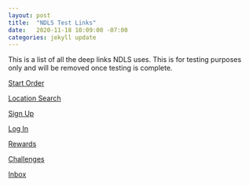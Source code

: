 ```yaml
---
layout: post
title:  "NDLS Test Links"
date:   2020-11-18 10:09:00 -07:00
categories: jekyll update
---
```


This is a list of all the deep links NDLS uses.  This is for testing purposes only and will be removed
once testing is complete.

[Start Order][StartOrder]

[Location Search][LocationSearch]

[Sign Up][SignUp]

[Log In][Login]

[Rewards][Rewards]

[Challenges][Challenges]

[Inbox][Inbox]

[StartOrder]: https://noodles.app.link/StartOrder
[LocationSearch]: https://noodles.app.link/LocationSearch
[SignUp]: https://noodles.app.link/SignUp
[Login]: https://noodles.app.link/Login
[Rewards]: https://noodles.app.link/Rewards
[Challenges]: https://noodles.app.link/Challenges
[Inbox]: https://noodles.app.link/Inbox
